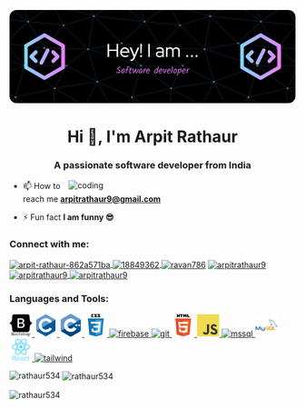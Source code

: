![logo](https://github.com/rathaur534/rathaur534/blob/main/banner%20(1).png)
<h1 align="center">Hi 👋, I'm Arpit Rathaur</h1>
<h3 align="center">A passionate software developer from India</h3>
<img src="https://media0.giphy.com/media/RbDKaczqWovIugyJmW/giphy.gif?cid=ecf05e473yu7zxd588ydd0uaxr08qzi9fvng72q8szaeb41x&ep=v1_gifs_search&rid=giphy.gif&ct=g" align="right" alt="coding" width="400px">

- 📫 How to reach me **arpitrathaur9@gmail.com**

- ⚡ Fun fact **I am funny 😎**

<h3 align="left">Connect with me:</h3>
<p align="left">
<a href="https://www.linkedin.com/in/arpit-rathaur-862a571ba" target="blank"><img align="center" src="https://raw.githubusercontent.com/rahuldkjain/github-profile-readme-generator/master/src/images/icons/Social/linked-in-alt.svg" alt="arpit-rathaur-862a571ba" height="30" width="40" /> </a>
<a href="https://stackoverflow.com/users/18849362/arpit-rathaur" target="blank"><img align="center" src="https://raw.githubusercontent.com/rahuldkjain/github-profile-readme-generator/master/src/images/icons/Social/stack-overflow.svg" alt="18849362" height="30" width="40"/> </a>
<a href="https://www.codechef.com/users/ravan786" target="blank"><img align="center" src="https://cdn.jsdelivr.net/npm/simple-icons@3.1.0/icons/codechef.svg" alt="ravan786" height="30" width="40" /></a>
<a href="https://www.hackerrank.com/arpitrathaur9?hr_r=1" target="blank"><img align="center" src="https://raw.githubusercontent.com/rahuldkjain/github-profile-readme-generator/master/src/images/icons/Social/hackerrank.svg" alt="arpitrathaur9" height="30" width="40" /> </a>
<a href="https://leetcode.com/arpitrathaur9/" target="blank"><img align="center" src="https://raw.githubusercontent.com/rahuldkjain/github-profile-readme-generator/master/src/images/icons/Social/leet-code.svg" alt="arpitrathaur9" height="30" width="40" /> </a>
<a href="https://auth.geeksforgeeks.org/user/arpitrathaur9" target="blank"><img align="center" src="https://raw.githubusercontent.com/rahuldkjain/github-profile-readme-generator/master/src/images/icons/Social/geeks-for-geeks.svg" alt="arpitrathaur9"  height="30" width="40" /> </a>
</p>

<h3 align="left">Languages and Tools:</h3>
<p align="left"> <a href="https://getbootstrap.com" target="_blank" rel="noreferrer"> <img src="https://raw.githubusercontent.com/devicons/devicon/master/icons/bootstrap/bootstrap-plain-wordmark.svg" alt="bootstrap" width="40" height="40"/> </a> <a href="https://www.cprogramming.com/" target="_blank" rel="noreferrer"> <img src="https://raw.githubusercontent.com/devicons/devicon/master/icons/c/c-original.svg" alt="c" width="40" height="40"/> </a> <a href="https://www.w3schools.com/cpp/" target="_blank" rel="noreferrer"> <img src="https://raw.githubusercontent.com/devicons/devicon/master/icons/cplusplus/cplusplus-original.svg" alt="cplusplus" width="40" height="40"/> </a> <a href="https://www.w3schools.com/css/" target="_blank" rel="noreferrer"> <img src="https://raw.githubusercontent.com/devicons/devicon/master/icons/css3/css3-original-wordmark.svg" alt="css3" width="40" height="40"/> </a> <a href="https://firebase.google.com/" target="_blank" rel="noreferrer"> <img src="https://www.vectorlogo.zone/logos/firebase/firebase-icon.svg" alt="firebase" width="40" height="40"/> </a> <a href="https://git-scm.com/" target="_blank" rel="noreferrer"> <img src="https://www.vectorlogo.zone/logos/git-scm/git-scm-icon.svg" alt="git" width="40" height="40"/> </a> <a href="https://www.w3.org/html/" target="_blank" rel="noreferrer"> <img src="https://raw.githubusercontent.com/devicons/devicon/master/icons/html5/html5-original-wordmark.svg" alt="html5" width="40" height="40"/> </a> <a href="https://developer.mozilla.org/en-US/docs/Web/JavaScript" target="_blank" rel="noreferrer"> <img src="https://raw.githubusercontent.com/devicons/devicon/master/icons/javascript/javascript-original.svg" alt="javascript" width="40" height="40"/> </a> <a href="https://www.microsoft.com/en-us/sql-server" target="_blank" rel="noreferrer"> <img src="https://www.svgrepo.com/show/303229/microsoft-sql-server-logo.svg" alt="mssql" width="40" height="40"/> </a> <a href="https://www.mysql.com/" target="_blank" rel="noreferrer"> <img src="https://raw.githubusercontent.com/devicons/devicon/master/icons/mysql/mysql-original-wordmark.svg" alt="mysql" width="40" height="40"/> </a> <a href="https://reactjs.org/" target="_blank" rel="noreferrer"> <img src="https://raw.githubusercontent.com/devicons/devicon/master/icons/react/react-original-wordmark.svg" alt="react" width="40" height="40"/> </a> <a href="https://tailwindcss.com/" target="_blank" rel="noreferrer"> <img src="https://www.vectorlogo.zone/logos/tailwindcss/tailwindcss-icon.svg" alt="tailwind" width="40" height="40"/> </a> </p>

<p><img align="left" src="https://github-readme-stats.vercel.app/api/top-langs?username=rathaur534&show_icons=true&locale=en&layout=compact" alt="rathaur534" /></p>

<p>&nbsp;<img align="center" src="https://github-readme-stats.vercel.app/api?username=rathaur534&show_icons=true&locale=en" alt="rathaur534" /></p>

<p><img align="center" src="https://github-readme-streak-stats.herokuapp.com/?user=rathaur534&" alt="rathaur534" /></p>
